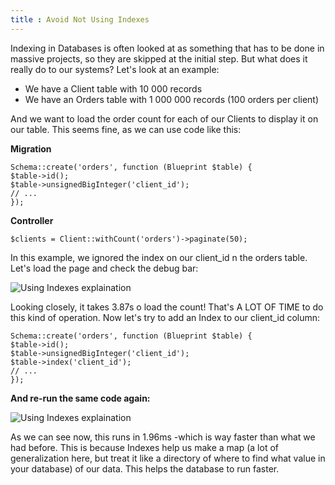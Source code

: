 ```yaml
---
title : Avoid Not Using Indexes
---
```


Indexing in Databases is often looked at as something that has to be done in massive projects, so they are skipped at the initial step. But what does it really do to our systems? Let's look at an example:

- We have a Client table with 10 000 records
- We have an Orders table with 1 000 000 records (100 orders per client)


And we want to load the order count for each of our Clients to display it on our table. This seems fine, as we can use code like this:

**Migration**

    Schema::create('orders', function (Blueprint $table) {
    $table->id();
    $table->unsignedBigInteger('client_id');
    // ...
    });


**Controller**

    $clients = Client::withCount('orders')->paginate(50);

In this example, we ignored the index on our <span class="text-[13px] bg-[#EDEEF3] px-2 py-1">client_id</span> n the orders table. Let's load the page and check the debug bar:

![Using Indexes explaination](/images/44_img1.png)

Looking closely, it takes <span class="text-[13px] bg-[#EDEEF3] px-2 py-1">3.87s</span> o load the count! That's A LOT OF TIME to do this kind of operation. Now let's try to add an Index to our <span class="text-[13px] bg-[#EDEEF3] px-2 py-1">client_id </span> column:


    Schema::create('orders', function (Blueprint $table) {
    $table->id();
    $table->unsignedBigInteger('client_id');
    $table->index('client_id');
    // ...
    });

**And re-run the same code again:**

![Using Indexes explaination](/images/44_img2.png)

As we can see now, this runs in <span class="text-[13px] bg-[#EDEEF3] px-2 py-1">1.96ms -</span>which is way faster than what we had before. This is because Indexes help us make a map (a lot of generalization here, but treat it like a directory of where to find what value in your database) of our data. This helps the database to run faster.



